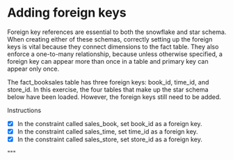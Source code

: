 
# Adding foreign keys

Foreign key references are essential to both the snowflake and star schema. When creating either of these schemas, correctly setting up the foreign 
keys is vital because they connect dimensions to the fact table. They also enforce a one-to-many relationship, because unless otherwise specified, a foreign key
can appear more than once in a table and primary key can appear only once.

The fact_booksales table has three foreign keys: book_id, time_id, and store_id. In this exercise, the four tables that make up the star schema below have been 
loaded. However, the foreign keys still need to be added. 

Instructions

- [x] In the constraint called sales_book, set book_id as a foreign key.
- [x] In the constraint called sales_time, set time_id as a foreign key.
- [x] In the constraint called sales_store, set store_id as a foreign key.

"""
